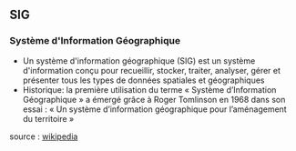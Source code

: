 ##  SIG

### Système d'Information Géographique

- Un système d'information géographique (SIG) est un système d'information conçu pour recueillir, stocker, traiter, analyser, gérer et présenter tous les types de données spatiales et géographiques <!-- .element class="fragment" -->
- Historique: la première utilisation du terme « Système d’Information Géographique » a émergé grâce à Roger Tomlinson en 1968 dans son essai : « Un système d’information géographique pour l’aménagement du territoire » <!-- .element class="fragment" -->


source : [wikipedia](https://fr.wikipedia.org/wiki/Syst%C3%A8me_d%27information_g%C3%A9ographique)  <!-- .element target="_blank" -->

